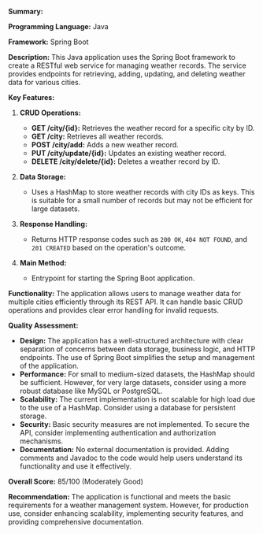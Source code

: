 **Summary:**

**Programming Language:** Java

**Framework:** Spring Boot

**Description:**
This Java application uses the Spring Boot framework to create a RESTful web service for managing weather records. The service provides endpoints for retrieving, adding, updating, and deleting weather data for various cities.

**Key Features:**

1. **CRUD Operations:**
   - **GET /city/{id}:** Retrieves the weather record for a specific city by ID.
   - **GET /city:** Retrieves all weather records.
   - **POST /city/add:** Adds a new weather record.
   - **PUT /city/update/{id}:** Updates an existing weather record.
   - **DELETE /city/delete/{id}:** Deletes a weather record by ID.

2. **Data Storage:**
   - Uses a HashMap to store weather records with city IDs as keys. This is suitable for a small number of records but may not be efficient for large datasets.

3. **Response Handling:**
   - Returns HTTP response codes such as `200 OK`, `404 NOT FOUND`, and `201 CREATED` based on the operation's outcome.

4. **Main Method:**
   - Entrypoint for starting the Spring Boot application.

**Functionality:**
The application allows users to manage weather data for multiple cities efficiently through its REST API. It can handle basic CRUD operations and provides clear error handling for invalid requests.

**Quality Assessment:**

- **Design:** The application has a well-structured architecture with clear separation of concerns between data storage, business logic, and HTTP endpoints. The use of Spring Boot simplifies the setup and management of the application.
- **Performance:** For small to medium-sized datasets, the HashMap should be sufficient. However, for very large datasets, consider using a more robust database like MySQL or PostgreSQL.
- **Scalability:** The current implementation is not scalable for high load due to the use of a HashMap. Consider using a database for persistent storage.
- **Security:** Basic security measures are not implemented. To secure the API, consider implementing authentication and authorization mechanisms.
- **Documentation:** No external documentation is provided. Adding comments and Javadoc to the code would help users understand its functionality and use it effectively.

**Overall Score:** 85/100 (Moderately Good)

**Recommendation:**
The application is functional and meets the basic requirements for a weather management system. However, for production use, consider enhancing scalability, implementing security features, and providing comprehensive documentation.